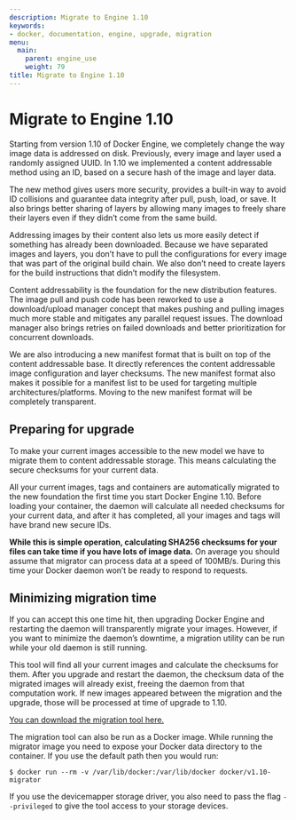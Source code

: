 ```yaml
---
description: Migrate to Engine 1.10
keywords:
- docker, documentation, engine, upgrade, migration
menu:
  main:
    parent: engine_use
    weight: 79
title: Migrate to Engine 1.10
---
```


# Migrate to Engine 1.10

Starting from version 1.10 of Docker Engine, we completely change the way image
data is addressed on disk. Previously, every image and layer used a randomly
assigned UUID. In 1.10 we implemented a content addressable method using an ID,
based on a secure hash of the image and layer data.

The new method gives users more security, provides a built-in way to avoid ID
collisions and guarantee data integrity after pull, push, load, or save. It also
brings better sharing of layers by allowing many images to freely share their
layers even if they didn’t come from the same build.

Addressing images by their content also lets us more easily detect if something
has already been downloaded. Because we have separated images and layers, you
don’t have to pull the configurations for every image that was part of the
original build chain. We also don’t need to create layers for the build
instructions that didn’t modify the filesystem.

Content addressability is the foundation for the new distribution features. The
image pull and push code has been reworked to use a download/upload manager
concept that makes pushing and pulling images much more stable and mitigates any
parallel request issues. The download manager also brings retries on failed
downloads and better prioritization for concurrent downloads.

We are also introducing a new manifest format that is built on top of the
content addressable base. It directly references the content addressable image
configuration and layer checksums. The new manifest format also makes it
possible for a manifest list to be used for targeting multiple
architectures/platforms. Moving to the new manifest format will be completely
transparent.

## Preparing for upgrade

To make your current images accessible to the new model we have to migrate them
to content addressable storage. This means calculating the secure checksums for
your current data.

All your current images, tags and containers are automatically migrated to the
new foundation the first time you start Docker Engine 1.10. Before loading your
container, the daemon will calculate all needed checksums for your current data,
and after it has completed, all your images and tags will have brand new secure
IDs.

**While this is simple operation, calculating SHA256 checksums for your files
can take time if you have lots of image data.** On average you should assume
that migrator can process data at a speed of 100MB/s. During this time your
Docker daemon won’t be ready to respond to requests.

## Minimizing migration time

If you can accept this one time hit, then upgrading Docker Engine and restarting
the daemon will transparently migrate your images. However, if you want to
minimize the daemon’s downtime, a migration utility can be run while your old
daemon is still running.

This tool will find all your current images and calculate the checksums for
them. After you upgrade and restart the daemon, the checksum data of the
migrated images will already exist, freeing the daemon from that computation
work. If new images appeared between the migration and the upgrade, those will
be processed at time of upgrade to 1.10.

[You can download the migration tool
here.](https://github.com/docker/v1.10-migrator/releases)

The migration tool can also be run as a Docker image. While running the migrator
image you need to expose your Docker data directory to the container. If you use
the default path then you would run:

    $ docker run --rm -v /var/lib/docker:/var/lib/docker docker/v1.10-migrator

If you use the
devicemapper storage driver, you also need to pass the flag `--privileged` to
give the tool access to your storage devices.
